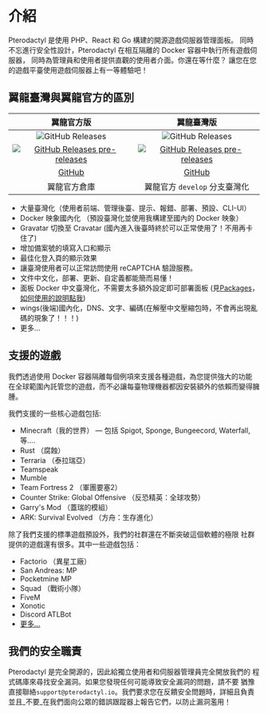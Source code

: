 # 介紹
Pterodactyl 是使用 PHP、React 和 Go 構建的開源遊戲伺服器管理面板。
同時不忘進行安全性設計，Pterodactyl 在相互隔離的 Docker 容器中執行所有遊戲伺服器，
同時為管理員和使用者提供直觀的使用者介面。你還在等什麼？ 讓您在您的遊戲平臺使用遊戲伺服器上有一等體驗吧！

## 翼龍臺灣與翼龍官方的區別

|  **翼龍官方版**  |  **翼龍臺灣版**  |
|:--------------:|:--------------:|
|  ![GitHub Releases](https://img.shields.io/github/v/release/pterodactyl/panel?style=for-the-badge&logo=appveyor&label=最新發布版本)  | ![GitHub Releases](https://img.shields.io/github/v/release/pterodactyl-taiwan/panel?style=for-the-badge&logo=appveyor&label=最新發布版本)  |
| [![GitHub Releases pre-releases](https://img.shields.io/github/v/tag/pterodactyl/panel?display_name=tag&include_prereleases&style=for-the-badge&logo=appveyor&label=最新預釋出版本)](https://github.com/pterodactyl/panel/releases) | [![GitHub Releases pre-releases](https://img.shields.io/github/v/tag/pterodactyl-taiwan/panel?display_name=tag&include_prereleases&style=for-the-badge&logo=appveyor&label=最新預釋出版本)](https://github.com/pterodactyl-taiwan/panel/releases) |
| [GitHub](https://github.com/pterodactyl/panel) | [GitHub](https://github.com/pterodactyl-taiwan/panel) |
| 翼龍官方倉庫 | 翼龍官方 `develop` 分支臺灣化 |

* 大量臺灣化（使用者前端、管理後臺、提示、報錯、部署、預設、CLI-UI）
* Docker 映象國內化 （預設臺灣化並使用我構建至國內的 Docker 映象）
* Gravatar 切換至 Cravatar (國內進入後臺時終於可以正常使用了！不用再卡住了)
* 增加備案號的填寫入口和顯示
* 最佳化登入頁的顯示效果
* 讓臺灣使用者可以正常訪問使用 reCAPTCHA 驗證服務。
* 文件中文化，部署、更新、自定義都能簡而易懂！
* 面板 Docker 中文臺灣化，不需要太多額外設定即可部署面板 (見[Packages](https://github.com/pterodactyl-taiwan/panel/pkgs/container/panel)，[如何使用的說明點我](https://github.com/pterodactyl-taiwan/panel/blob/develop/.github/docker/README.md))
* wings(後端)國內化，DNS、文字、編碼(在解壓中文壓縮包時，不會再出現亂碼的現象了！！！)
* 更多...

## 支援的遊戲
我們透過使用 Docker 容器隔離每個例項來支援各種遊戲，為您提供強大的功能
在全球範圍內託管您的遊戲，而不必讓每臺物理機器都因安裝額外的依賴而變得臃腫。

我們支援的一些核心遊戲包括:

* Minecraft（我的世界） — 包括 Spigot, Sponge, Bungeecord, Waterfall, 等....
* Rust （腐蝕）
* Terraria （泰拉瑞亞）
* Teamspeak
* Mumble
* Team Fortress 2 （軍團要塞2）
* Counter Strike: Global Offensive （反恐精英：全球攻勢）
* Garry's Mod （蓋瑞的模組）
* ARK: Survival Evolved （方舟：生存進化）

除了我們支援的標準遊戲預設外，我們的社群還在不斷突破這個軟體的極限
社群提供的遊戲還有很多。其中一些遊戲包括：

* Factorio （異星工廠）
* San Andreas: MP
* Pocketmine MP
* Squad （戰術小隊）
* FiveM
* Xonotic
* Discord ATLBot
* [更多...](https://github.com/parkervcp/eggs)

## 我們的安全職責
Pterodactyl 是完全開源的，因此給獨立使用者和伺服器管理員完全開放我們的
程式碼庫來尋找安全漏洞。如果您發現任何可能導致安全漏洞的問題，請不要
猶豫直接聯絡`support@pterodactyl.io`。我們要求您在反饋安全問題時，詳細且負責
並且_不要_在我們面向公眾的錯誤跟蹤器上報告它們，以防止漏洞濫用！
